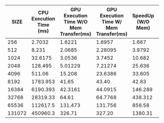 |SIZE| CPU Execution Time (ms) | GPU Execution Time W/O Mem Transfer(ms) |GPU Execution Time W/ Mem Transfer(ms) | SpeedUp (W/O Mem) | SpeedUp (W/ Mem) | Throughput (GB/s)|
|----|-------------------------|-----------------------------------------|----------------------------------------|-------------------|------------------|------------------|
|256|2.7032| 1.6221 | 1.6957| 1.667 | 1.594 | 3.61837|
|512|8.231| 2.0685 | 2.28095 | 3.9792 | 3.609 | 4.9762|
|1024| 32.6175 | 3.0536 | 3.7452 | 10.682 | 8.709 | 6.0126|
|2048| 128.495 | 5.01229 | 7.21274 | 25.636 | 17.82 | 7.639|
|4096| 511.06 | 15.208 | 23.6386 | 33.605 | 21.62 | 7.9674 |
|8192| 1783.953 | 41.65 | 43.40 | 42.83 | 41.105 | .09632 |
|16384| 6190.393| 42.3161 | 44.0915 | 146.289| 140.399| .18475 |
|32768|28319.33| 64.61 | 64.7768 | 438.312 | 437.183 | 3.9024 |
|65536|112617.5| 131.473 | 131.756 | 856.58 | 854.743 | 4.64 |
|131072| 450960.3 | 326.71 | 327.20 | 1380.31 | 1378.24 | 5.306 |






